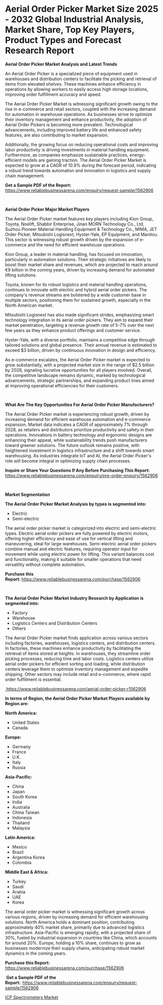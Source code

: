 <p><h1>Aerial Order Picker Market Size 2025 - 2032 Global Industrial Analysis, Market Share, Top Key Players, Product Types and Forecast Research Report</h1></p><p><strong>Aerial Order Picker Market Analysis and Latest Trends</strong></p>
<p><p>An Aerial Order Picker is a specialized piece of equipment used in warehouses and distribution centers to facilitate the picking and retrieval of items from elevated shelves. These machines enhance efficiency in operations by allowing workers to easily access high storage locations, improving order fulfillment accuracy and speed.</p><p>The Aerial Order Picker Market is witnessing significant growth owing to the rise in e-commerce and retail sectors, coupled with the increasing demand for automation in warehouse operations. As businesses strive to optimize their inventory management and enhance productivity, the adoption of Aerial Order Pickers is becoming more prevalent. Technological advancements, including improved battery life and enhanced safety features, are also contributing to market expansion.</p><p>Additionally, the growing focus on reducing operational costs and improving labor productivity is driving investments in material handling equipment. Furthermore, as companies emphasize sustainable practices, energy-efficient models are gaining traction. The Aerial Order Picker Market is expected to grow at a CAGR of 10.9% during the forecast period, indicating a robust trend towards automation and innovation in logistics and supply chain management.</p></p>
<p><strong>Get a Sample PDF of the Report:&nbsp;</strong> <a href="https://www.reliablebusinessarena.com/enquiry/request-sample/1562906?utm_campaign=2315&utm_medium=2&utm_source=Github&utm_content=ia&utm_term=16022025&utm_id=aerial-order-picker">https://www.reliablebusinessarena.com/enquiry/request-sample/1562906</a></p>
<p>&nbsp;</p>
<p><strong>Aerial Order Picker Major Market Players</strong></p>
<p><p>The Aerial Order Picker market features key players including Kion Group, Toyota, Noelift, Shabbir Enterprise, Jinan MORN Technology Co., Ltd, Suzhou Pioneer Material Handling Equipment & Technology Co., MIMA, JET Order Picker, Mitsubishi Logisnext, Hyster-Yale, EP Equipment, and Manitou. This sector is witnessing robust growth driven by the expansion of e-commerce and the need for efficient warehouse operations.</p><p>Kion Group, a leader in material handling, has focused on innovation, particularly in automation solutions. Their strategic initiatives are likely to boost their market share and revenues, which are projected to reach around €9 billion in the coming years, driven by increasing demand for automated lifting solutions.</p><p>Toyota, known for its robust logistics and material handling operations, continues to innovate with electric and hybrid aerial order pickers. The company's revenue streams are bolstered by a wide customer base in multiple sectors, positioning them for sustained growth, especially in the North American market.</p><p>Mitsubishi Logisnext has also made significant strides, emphasizing smart technology integration in its aerial order pickers. They aim to expand their market penetration, targeting a revenue growth rate of 5-7% over the next few years as they enhance product offerings and customer service.</p><p>Hyster-Yale, with a diverse portfolio, maintains a competitive edge through tailored solutions and global presence. Their annual revenue is estimated to exceed $3 billion, driven by continuous innovation in design and efficiency.</p><p>As e-commerce escalates, the Aerial Order Picker market is expected to grow substantially, with a projected market size in the range of $2.5 billion by 2028, signaling lucrative opportunities for all players involved. Overall, the competitive landscape remains dynamic, marked by technological advancements, strategic partnerships, and expanding product lines aimed at improving operational efficiencies for their customers.</p></p>
<p>&nbsp;</p>
<p><strong>What Are The Key Opportunities For Aerial Order Picker Manufacturers?</strong></p>
<p><p>The Aerial Order Picker market is experiencing robust growth, driven by increasing demand for efficient warehouse automation and e-commerce expansion. Market data indicates a CAGR of approximately 7% through 2028, as retailers and distributors prioritize productivity and safety in their operations. Innovations in battery technology and ergonomic designs are enhancing their appeal, while sustainability trends push manufacturers toward greener solutions. The future outlook remains positive, with heightened investment in logistics infrastructure and a shift towards smart warehousing. As industries integrate IoT and AI, the Aerial Order Picker's role will become integral in optimizing supply chain processes.</p></p>
<p><strong>Inquire or Share Your Questions If Any Before Purchasing This Report:</strong> <a href="https://www.reliablebusinessarena.com/enquiry/pre-order-enquiry/1562906?utm_campaign=2315&utm_medium=2&utm_source=Github&utm_content=ia&utm_term=16022025&utm_id=aerial-order-picker">https://www.reliablebusinessarena.com/enquiry/pre-order-enquiry/1562906</a></p>
<p>&nbsp;</p>
<p><strong>Market Segmentation</strong></p>
<p><strong>The Aerial Order Picker Market Analysis by types is segmented into:</strong></p>
<p><ul><li>Electric</li><li>Semi-electric</li></ul></p>
<p><p>The aerial order picker market is categorized into electric and semi-electric types. Electric aerial order pickers are fully powered by electric motors, offering higher efficiency and ease of use for vertical lifting and maneuvering, ideal for large warehouses. Semi-electric aerial order pickers combine manual and electric features, requiring operator input for movement while using electric power for lifting. This variant balances cost and functionality, making it suitable for smaller operations that need versatility without complete automation.</p></p>
<p><strong>Purchase this Report:&nbsp;</strong><a href="https://www.reliablebusinessarena.com/purchase/1562906?utm_campaign=2315&utm_medium=2&utm_source=Github&utm_content=ia&utm_term=16022025&utm_id=aerial-order-picker">https://www.reliablebusinessarena.com/purchase/1562906</a></p>
<p>&nbsp;</p>
<p><strong>The Aerial Order Picker Market Industry Research by Application is segmented into:</strong></p>
<p><ul><li>Factory</li><li>Warehouse</li><li>Logistics Centers and Distribution Centers</li><li>Others</li></ul></p>
<p><p>The Aerial Order Picker market finds application across various sectors including factories, warehouses, logistics centers, and distribution centers. In factories, these machines enhance productivity by facilitating the retrieval of items stored at heights. In warehouses, they streamline order picking processes, reducing time and labor costs. Logistics centers utilize aerial order pickers for efficient sorting and loading, while distribution centers leverage them to optimize inventory management and expedite shipping. Other sectors may include retail and e-commerce, where rapid order fulfillment is essential.</p></p>
<p><a href="https://www.reliablebusinessarena.com/aerial-order-picker-r1562906?utm_campaign=2315&utm_medium=2&utm_source=Github&utm_content=ia&utm_term=16022025&utm_id=aerial-order-picker">&nbsp;https://www.reliablebusinessarena.com/aerial-order-picker-r1562906</a></p>
<p><strong>In terms of Region, the Aerial Order Picker Market Players available by Region are:</strong></p>
<p>
    <p> <strong> North America: </strong>
        <ul>
            <li>United States</li>
            <li>Canada</li>
        </ul>
        </p> 
    <p> <strong> Europe: </strong>
        <ul>
            <li>Germany</li>
            <li>France</li>
            <li>U.K.</li>
            <li>Italy</li>
            <li>Russia</li>
        </ul>
        </p> 
    <p> <strong> Asia-Pacific: </strong>
        <ul>
            <li>China</li>
            <li>Japan</li>
            <li>South Korea</li>
            <li>India</li>
            <li>Australia</li>
            <li>China Taiwan</li>
            <li>Indonesia</li>
            <li>Thailand</li>
            <li>Malaysia</li>
        </ul>
        </p> 
    <p> <strong> Latin America: </strong>
        <ul>
            <li>Mexico</li>
            <li>Brazil</li>
            <li>Argentina Korea</li>
            <li>Colombia</li>
        </ul>
        </p> 
    <p> <strong> Middle East & Africa: </strong>
        <ul>
            <li>Turkey</li>
            <li>Saudi</li>
            <li>Arabia</li>
            <li>UAE</li>
            <li>Korea</li>
        </ul>
    </p>
    </p>
<p><p>The aerial order picker market is witnessing significant growth across various regions, driven by increasing demand for efficient warehousing solutions. North America holds a dominant position, contributing approximately 40% market share, primarily due to advanced logistics infrastructure. Asia-Pacific is emerging rapidly, with a projected share of 30%, fueled by industrial expansion in countries like China, which accounts for around 20%. Europe, holding a 10% share, continues to grow as businesses modernize their supply chains, anticipating robust market dynamics in the coming years.</p></p>
<p><strong>Purchase this Report: </strong><a href="https://www.reliablebusinessarena.com/purchase/1562906?utm_campaign=2315&utm_medium=2&utm_source=Github&utm_content=ia&utm_term=16022025&utm_id=aerial-order-picker">https://www.reliablebusinessarena.com/purchase/1562906</a></p>
<p>&nbsp;<strong>Get a Sample PDF of the Report:&nbsp;&nbsp;</strong><a href="https://www.reliablebusinessarena.com/enquiry/request-sample/1562906?utm_campaign=2315&utm_medium=2&utm_source=Github&utm_content=ia&utm_term=16022025&utm_id=aerial-order-picker">https://www.reliablebusinessarena.com/enquiry/request-sample/1562906</a></p>
<p><strong></strong></p>
<p><p><a href="https://github.com/alberthagorsuch/Market-Research-Report-List-1/blob/main/icp-spectrometers-market.md?utm_campaign=2315&utm_medium=2&utm_source=Github&utm_content=ia&utm_term=16022025&utm_id=aerial-order-picker">ICP Spectrometers Market</a></p></p>